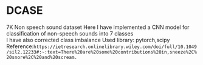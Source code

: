 # DCASE
7K Non speech sound dataset
Here I have implemented a CNN model for classification of non-speech sounds into 7 classes   
I have also corrected class imbalance 
Used library: pytorch,scipy
Reference:`https://ietresearch.onlinelibrary.wiley.com/doi/full/10.1049/sil2.12233#:~:text=There%20are%20some%20contributions%20in,sneeze%2C%20snore%2C%20and%20scream.`


